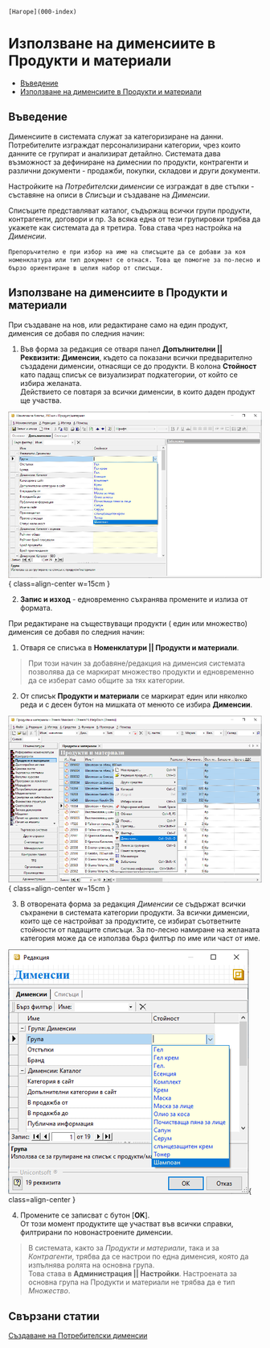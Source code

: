 ```{only} html
[Нагоре](000-index)
```

# Използване на дименсиите в Продукти и материали

- [Въведение]()  
- [Използване на дименсиите в Продукти и материали]()  

## **Въведение**

Дименсиите в системата служат за категоризиране на данни. Потребителите изграждат персонализирани категории, чрез които данните се групират и анализират детайлно. Системата дава възможност за дефиниране на димеснии по продукти, контрагенти и различни документи - продажби, покупки, складови и други документи.   

Настройките на *Потребителски дименсии* се изграждат в две стъпки - съставяне на описи в *Списъци* и създаване на *Дименсии*.  

Списъците представляват каталог, съдържащ всички групи продукти, контрагенти, договори и пр. За всяка една от тези групировки трябва да укажете как системата да я третира. Това става чрез настройка на *Дименсии*.

```{tip}
Препоръчително е при избор на име на списъците да се добави за коя номенклатура или тип документ се отнася. Това ще помогне за по-лесно и бързо ориентиране в целия набор от списъци.  
```

## **Използване на дименсиите в Продукти и материали**

При създаване на нов, или редактиране само на един продукт, дименсия се добавя по следния начин:

1) Във форма за редакция се отваря панел **Допълнителни || Реквизити: Дименсии**, където са показани всички предварително създадени дименсии, отнасящи се до продукти. В колона **Стойност** като падащ списък се визуализират подкатегории, от който се избира желаната.  
Действието се повтаря за всички дименсии, в които даден продукт ще участва.

![](915-dimensions1.png){ class=align-center w=15cm }

2) **Запис и изход** - едновременно съхранява промените и излиза от формата.

При редактиране на съществуващи продукти ( един или множество) дименсия се добавя по следния начин:

1) Отваря се списъка в **Номенклатури || Продукти и материали**. 

> При този начин за добавяне/редакция на дименсия системата позволява да се маркират множество продукти и едновременно да се изберат само общите за тях категории.  

2) От списък **Продукти и материали** се маркират един или няколко реда и с десен бутон на мишката от менюто се избира **Дименсии**.

![](915-dimensions2.png){ class=align-center w=15cm }

3) В отворената форма за редакция *Дименсии* се съдържат всички съхранени в системата категории продукти. За всички дименсии, които ще се настройват за продуктите, се избират съответните стойности от падащите списъци. 
За по-лесно намиране на желаната категория може да се използва бърз филтър по име или част от име.  

![](915-dimensions3.png){ class=align-center }

4) Промените се записват с бутон [**OK**].  
От този момент продуктите ще участват във всички справки, филтрирани по новонастроените дименсии.

> В системата, както за *Продукти и материали*, така и за *Контрагенти*, трябва да се настрои по една дименсия, която да изпълнява ролята на основна група.  
Това става в **Администрация || Настройки**. Настроената за основна група на Продукти и материали не трябва да е тип *Множество*.  

## **Свързани статии**

[Създаване на Потребителски дименсии](https://docs.unicontsoft.com/guide/erp/001-ref/001-nomenclatures/008-custom-dimensions.html#id3)  